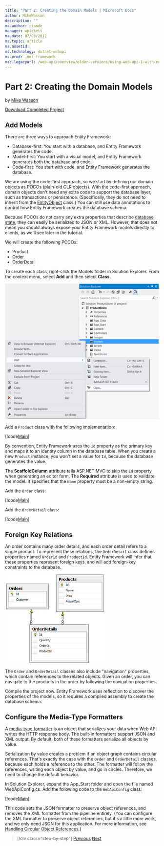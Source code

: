 ```yaml
---
title: "Part 2: Creating the Domain Models | Microsoft Docs"
author: MikeWasson
description: ""
ms.author: riande
manager: wpickett
ms.date: 07/03/2012
ms.topic: article
ms.assetid: 
ms.technology: dotnet-webapi
ms.prod: .net-framework
msc.legacyurl: /web-api/overview/older-versions/using-web-api-1-with-entity-framework-5/using-web-api-with-entity-framework-part-2
---
```

Part 2: Creating the Domain Models
====================
by [Mike Wasson](https://github.com/MikeWasson)

[Download Completed Project](http://code.msdn.microsoft.com/ASP-NET-Web-API-with-afa30545)

## Add Models

There are three ways to approach Entity Framework:

- Database-first: You start with a database, and Entity Framework generates the code.
- Model-first: You start with a visual model, and Entity Framework generates both the database and code.
- Code-first: You start with code, and Entity Framework generates the database.

We are using the code-first approach, so we start by defining our domain objects as POCOs (plain-old CLR objects). With the code-first approach, domain objects don't need any extra code to support the database layer, such as transactions or persistence. (Specifically, they do not need to inherit from the [EntityObject](https://msdn.microsoft.com/en-us/library/system.data.objects.dataclasses.entityobject.aspx) class.) You can still use data annotations to control how Entity Framework creates the database schema.

Because POCOs do not carry any extra properties that describe [database state](https://msdn.microsoft.com/en-us/library/system.data.entitystate.aspx), they can easily be serialized to JSON or XML. However, that does not mean you should always expose your Entity Framework models directly to clients, as we'll see later in the tutorial.

We will create the following POCOs:

- Product
- Order
- OrderDetail

To create each class, right-click the Models folder in Solution Explorer. From the context menu, select **Add** and then select **Class.**

![](using-web-api-with-entity-framework-part-2/_static/image1.png)

Add a `Product` class with the following implementation:

[!code[Main](using-web-api-with-entity-framework-part-2/samples/sample1.xml)]

By convention, Entity Framework uses the `Id` property as the primary key and maps it to an identity column in the database table. When you create a new `Product` instance, you won't set a value for `Id`, because the database generates the value.

The **ScaffoldColumn** attribute tells ASP.NET MVC to skip the `Id` property when generating an editor form. The **Required** attribute is used to validate the model. It specifies that the `Name` property must be a non-empty string.

Add the `Order` class:

[!code[Main](using-web-api-with-entity-framework-part-2/samples/sample2.xml)]

Add the `OrderDetail` class:

[!code[Main](using-web-api-with-entity-framework-part-2/samples/sample3.xml)]

## Foreign Key Relations

An order contains many order details, and each order detail refers to a single product. To represent these relations, the `OrderDetail` class defines properties named `OrderId` and `ProductId`. Entity Framework will infer that these properties represent foreign keys, and will add foreign-key constraints to the database.

![](using-web-api-with-entity-framework-part-2/_static/image2.png)

The `Order` and `OrderDetail` classes also include "navigation" properties, which contain references to the related objects. Given an order, you can navigate to the products in the order by following the navigation properties.

Compile the project now. Entity Framework uses reflection to discover the properties of the models, so it requires a compiled assembly to create the database schema.

## Configure the Media-Type Formatters

A [media-type formatter](../../formats-and-model-binding/media-formatters.md) is an object that serializes your data when Web API writes the HTTP response body. The built-in formatters support JSON and XML output. By default, both of these formatters serialize all objects by value.

Serialization by value creates a problem if an object graph contains circular references. That's exactly the case with the `Order` and `OrderDetail` classes, because each holds a reference to the other. The formatter will follow the references, writing each object by value, and go in circles. Therefore, we need to change the default behavior.

In Solution Explorer, expand the App\_Start folder and open the file named WebApiConfig.cs. Add the following code to the `WebApiConfig` class:

[!code[Main](using-web-api-with-entity-framework-part-2/samples/sample4.xml?highlight=11)]

This code sets the JSON formatter to preserve object references, and removes the XML formatter from the pipeline entirely. (You can configure the XML formatter to preserve object references, but it's a little more work, and we only need JSON for this application. For more information, see [Handling Circular Object References](../../formats-and-model-binding/json-and-xml-serialization.md#handling_circular_object_references).)

>[!div class="step-by-step"] [Previous](using-web-api-with-entity-framework-part-1.md) [Next](using-web-api-with-entity-framework-part-3.md)